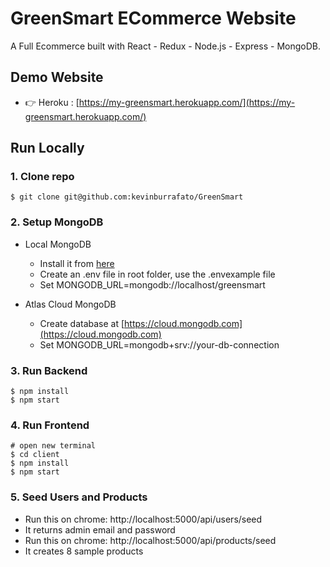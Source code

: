 # GreenSmart ECommerce Website
A Full Ecommerce built with React - Redux - Node.js - Express - MongoDB.

## Demo Website

- 👉 Heroku : [https://my-greensmart.herokuapp.com/](https://my-greensmart.herokuapp.com/)

## Run Locally

### 1. Clone repo

```
$ git clone git@github.com:kevinburrafato/GreenSmart
```

### 2. Setup MongoDB

- Local MongoDB
  - Install it from [here](https://www.mongodb.com/try/download/community)
  - Create an .env file in root folder, use the .envexample file
  - Set MONGODB_URL=mongodb://localhost/greensmart 

- Atlas Cloud MongoDB
  - Create database at [https://cloud.mongodb.com](https://cloud.mongodb.com)
  - Set MONGODB_URL=mongodb+srv://your-db-connection 

### 3. Run Backend

```
$ npm install
$ npm start
```

### 4. Run Frontend

```
# open new terminal
$ cd client
$ npm install
$ npm start
```

### 5. Seed Users and Products

- Run this on chrome: http://localhost:5000/api/users/seed
- It returns admin email and password
- Run this on chrome: http://localhost:5000/api/products/seed
- It creates 8 sample products


